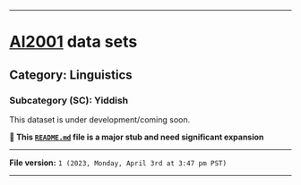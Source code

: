 
***

# [AI2001](https://github.com/seanpm2001/AI2001/) data sets

## Category: Linguistics

### Subcategory (SC): Yiddish

This dataset is under development/coming soon.

**🌱️ This [`README.md`](/README.md) file is a major stub and need significant expansion**

***

**File version:** `1 (2023, Monday, April 3rd at 3:47 pm PST)`

***
